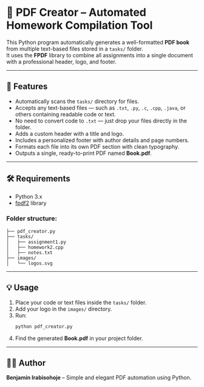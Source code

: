 # 🧾 PDF Creator – Automated Homework Compilation Tool

This Python program automatically generates a well-formatted **PDF book** from multiple text-based files stored in a `tasks/` folder.  
It uses the **FPDF** library to combine all assignments into a single document with a professional header, logo, and footer.

---

## 🚀 Features

- Automatically scans the `tasks/` directory for files.  
- Accepts any text-based files — such as `.txt`, `.py`, `.c`, `.cpp`, `.java`, or others containing readable code or text.  
- No need to convert code to `.txt` — just drop your files directly in the folder.  
- Adds a custom header with a title and logo.  
- Includes a personalized footer with author details and page numbers.  
- Formats each file into its own PDF section with clean typography.  
- Outputs a single, ready-to-print PDF named **Book.pdf**.

---

## 🛠️ Requirements

- Python 3.x  
- [fpdf2](https://pypi.org/project/fpdf2/) library  

### Folder structure:
```
├── pdf_creator.py
├── tasks/
│   ├── assignment1.py
│   ├── homework2.cpp
│   ├── notes.txt
├── images/
│   └── logos.svg
```

---

## 💡 Usage

1. Place your code or text files inside the `tasks/` folder.  
2. Add your logo in the `images/` directory.  
3. Run:
   ```bash
   python pdf_creator.py
   ```
4. Find the generated **Book.pdf** in your project folder.

---

## 👨‍💻 Author

**Benjamin Irabisohoje** – Simple and elegant PDF automation using Python.
